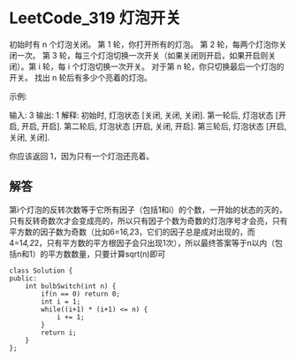 # LeetCode_319 灯泡开关
初始时有 n 个灯泡关闭。 第 1 轮，你打开所有的灯泡。 第 2 轮，每两个灯泡你关闭一次。 第 3 轮，每三个灯泡切换一次开关（如果关闭则开启，如果开启则关闭）。第 i 轮，每 i 个灯泡切换一次开关。 对于第 n 轮，你只切换最后一个灯泡的开关。 找出 n 轮后有多少个亮着的灯泡。

示例:

输入: 3
输出: 1 
解释: 
初始时, 灯泡状态 [关闭, 关闭, 关闭].
第一轮后, 灯泡状态 [开启, 开启, 开启].
第二轮后, 灯泡状态 [开启, 关闭, 开启].
第三轮后, 灯泡状态 [开启, 关闭, 关闭]. 

你应该返回 1，因为只有一个灯泡还亮着。

## 解答
第i个灯泡的反转次数等于它所有因子（包括1和i）的个数，一开始的状态的灭的，只有反转奇数次才会变成亮的，所以只有因子个数为奇数的灯泡序号才会亮，只有平方数的因子数为奇数（比如6=1*6,2*3，它们的因子总是成对出现的，而4=1*4,2*2，只有平方数的平方根因子会只出现1次），所以最终答案等于n以内（包括n和1）的平方数数量，只要计算sqrt(n)即可
```
class Solution {
public:
    int bulbSwitch(int n) {
        if(n == 0) return 0;
        int i = 1;
        while((i+1) * (i+1) <= n) {
            i += 1;
        }
        return i;
    }
};
```